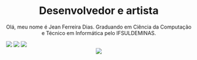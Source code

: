 <div align="center"><h1>Desenvolvedor e artista</h1></div>

 <p align="center">Olá, meu nome é Jean Ferreira Dias. Graduando em Ciência da Computação e Técnico em Informática pelo IFSULDEMINAS.</p>
<!-- Redes Sociais -->
<div style="display: inline-block;" align="center"> 
  <a href="mailto:diasjeanferreira@gmail.com"><img src="https://img.shields.io/badge/-Gmail-%23333?style=for-the-badge&logo=gmail&logoColor=white" target="_blank"></a>
  <a href="www.linkedin.com/in/jean-ferreira-dias" target="_blank"><img src="https://img.shields.io/badge/-LinkedIn-%230077B5?style=for-the-badge&logo=linkedin&logoColor=white" target="_blank"></a> 
  <a href="https://www.instagram.com/jean_ferreira_dias/" target="_blank"><img src="https://img.shields.io/badge/-Instagram-%23E4405F?style=for-the-badge&logo=instagram&logoColor=white" target="_blank"></a>
</div>
<br>

<!-- Estatísticas do GitHub -->
<div style="display: block;" align="center">

 <!--<img src="https://github-readme-streak-stats.herokuapp.com/?user=JeanFD&theme=dark&hide_border=true" alt="JeanFD"/>
 <img src="https://github-readme-stats.vercel.app/api?username=JeanFD&show_icons=true&hide_border=true&count_private=true&theme=dark"/> -->
 <img src="https://github-readme-stats.vercel.app/api/top-langs/?username=JeanFD&&langs_count=12&count_private=true&layout=compact&hide=Jupyter%20Notebook&theme=dark&hide_border=true"/>
</div>
